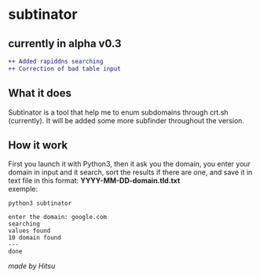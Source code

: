 # subtinator 
## currently in alpha v0.3

```diff
++ Added rapiddns searching
++ Correction of bad table input
```
## What it does  

Subtinator is a tool that help me to enum subdomains through crt.sh (currently).
It will be added some more subfinder throughout the version.  

## How it work

First you launch it with Python3, then it ask you the domain, you enter your domain in input and it search, sort the results if there are one, and save it in text file in this format: **YYYY-MM-DD-domain.tld.txt**  
exemple:  

```
python3 subtinator

enter the domain: google.com
searching
values found
10 domain found
---
done
```



*made by Hitsu*
